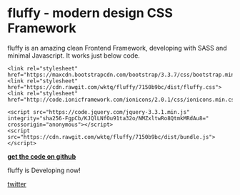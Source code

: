 # fluffy - modern design CSS Framework

fluffy is an amazing clean Frontend Framework, developing with SASS and minimal Javascript.
It works just below code.

```
<link rel="stylesheet" href="https://maxcdn.bootstrapcdn.com/bootstrap/3.3.7/css/bootstrap.min.css">
<link rel="stylesheet" href="https://cdn.rawgit.com/wktq/fluffy/7150b9bc/dist/fluffy.css">
<link rel="stylesheet" href="http://code.ionicframework.com/ionicons/2.0.1/css/ionicons.min.css">

<script src="https://code.jquery.com/jquery-3.3.1.min.js" integrity="sha256-FgpCb/KJQlLNfOu91ta32o/NMZxltwRo8QtmkMRdAu8=" crossorigin="anonymous"></script>
<script src="https://cdn.rawgit.com/wktq/fluffy/7150b9bc/dist/bundle.js"></script>
```

[**get the code on github**](https://github.com/wktq/fluffy)

fluffy is Developing now!

[twitter](https://twitter.com/)

[webpack]: https://webpack.js.org/
[ExtractTextPlugin]: https://github.com/webpack/extract-text-webpack-plugin
